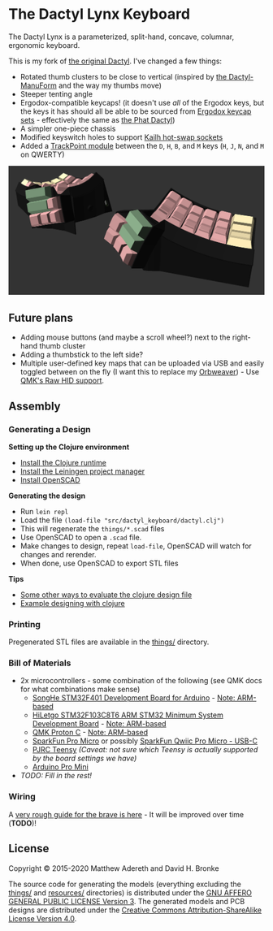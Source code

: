 # The Dactyl Lynx Keyboard
The Dactyl Lynx is a parameterized, split-hand, concave, columnar, ergonomic keyboard.

This is my fork of [the original Dactyl][]. I've changed a few things:
* Rotated thumb clusters to be close to vertical (inspired by [the Dactyl-ManuForm][] and the way my thumbs move)
* Steeper tenting angle
* Ergodox-compatible keycaps! (it doesn't use _all_ of the Ergodox keys, but the keys it has should all be able to be sourced from [Ergodox keycap sets][] - effectively the same as [the Phat Dactyl][])
* A simpler one-piece chassis
* Modified keyswitch holes to support [Kailh hot-swap sockets][]
* Added a [TrackPoint module][] between the `D`, `H`, `B`, and `M` keys (`H`, `J`, `N`, and `M` on QWERTY)

[the original Dactyl]: https://github.com/adereth/dactyl-keyboard
[the Dactyl-ManuForm]: https://github.com/tshort/dactyl-keyboard
[Ergodox keycap sets]: https://www.reddit.com/r/ergodox/comments/gu4cbm/every_site_for_ergodox_keycaps_that_are_currently/
[the Phat Dactyl]: https://github.com/adereth/dactyl-keyboard/pull/48
[Kailh hot-swap sockets]: https://www.kailhswitch.com/mechanical-keyboard-switches/box-switches/hot-swapping-pcb-socket.html
[TrackPoint module]: https://github.com/alonswartz/trackpoint

![Preview render](https://raw.githubusercontent.com/whitelynx/dactyl-keyboard/master/resources/preview.png)


## Future plans
* Adding mouse buttons (and maybe a scroll wheel?) next to the right-hand thumb cluster
* Adding a thumbstick to the left side?
* Multiple user-defined key maps that can be uploaded via USB and easily toggled between on the fly (I want this to replace my [Orbweaver][]) - Use [QMK's Raw HID support][].

[Orbweaver]: https://www2.razer.com/au-en/gaming-keyboards-keypads/razer-orbweaver-chroma
[QMK's Raw HID support]: https://beta.docs.qmk.fm/using-qmk/software-features/feature_rawhid


## Assembly

### Generating a Design

**Setting up the Clojure environment**
* [Install the Clojure runtime](https://clojure.org)
* [Install the Leiningen project manager](http://leiningen.org/)
* [Install OpenSCAD](http://www.openscad.org/)

**Generating the design**
* Run `lein repl`
* Load the file `(load-file "src/dactyl_keyboard/dactyl.clj")`
* This will regenerate the `things/*.scad` files
* Use OpenSCAD to open a `.scad` file.
* Make changes to design, repeat `load-file`, OpenSCAD will watch for changes and rerender.
* When done, use OpenSCAD to export STL files

**Tips**
* [Some other ways to evaluate the clojure design file](http://stackoverflow.com/a/28213489)
* [Example designing with clojure](http://adereth.github.io/blog/2014/04/09/3d-printing-with-clojure/)


### Printing
Pregenerated STL files are available in the [things/](things/) directory.


### Bill of Materials
* 2x microcontrollers - some combination of the following (see QMK docs for what combinations make sense)
    * [SongHe STM32F401 Development Board for Arduino][] - [Note: ARM-based][]
    * [HiLetgo STM32F103C8T6 ARM STM32 Minimum System Development Board][] - [Note: ARM-based][]
    * [QMK Proton C][] - [Note: ARM-based][]
    * [SparkFun Pro Micro][] or possibly [SparkFun Qwiic Pro Micro - USB-C][]
    * [PJRC Teensy][] _(Caveat: not sure *which* Teensy is actually supported by the board settings we have)_
    * [Arduino Pro Mini][]
* _TODO: Fill in the rest!_


[SongHe STM32F401 Development Board for Arduino]: https://smile.amazon.com/gp/product/B07XBWGF9M/ref=ppx_yo_dt_b_asin_title_o01_s00?ie=UTF8&psc=1
[HiLetgo STM32F103C8T6 ARM STM32 Minimum System Development Board]: http://www.hiletgo.com/ProductDetail/2169541.html
[Note: ARM-based]: https://beta.docs.qmk.fm/using-qmk/hardware-features/feature_split_keyboard
[QMK Proton C]: https://qmk.fm/proton-c/
[SparkFun Pro Micro]: https://www.sparkfun.com/products/12640
[SparkFun Qwiic Pro Micro - USB-C]: https://www.sparkfun.com/products/15795
[PJRC Teensy]: https://www.pjrc.com/teensy/
[Arduino Pro Mini]: https://store.arduino.cc/usa/arduino-pro-mini


### Wiring
A [very rough guide for the brave is here](guide/README.org#wiring) - It will be improved over time (**TODO**)!


## License

Copyright © 2015-2020 Matthew Adereth and David H. Bronke

The source code for generating the models (everything excluding the [things/](things/) and [resources/](resources/) directories) is distributed under the [GNU AFFERO GENERAL PUBLIC LICENSE Version 3](LICENSE).  The generated models and PCB designs are distributed under the [Creative Commons Attribution-ShareAlike License Version 4.0](LICENSE-models).
